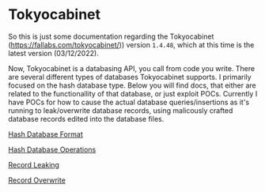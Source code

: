 # Tokyocabinet

So this is just some documentation regarding the Tokyocabinet (https://fallabs.com/tokyocabinet/)) version `1.4.48`, which at this time is the latest version (03/12/2022).

Now, Tokyocabinet is a databasing API, you call from code you write. There are several different types of databases Tokyocabinet supports. I primarily focused on the hash database type. Below you will find docs, that either are related to the functionallity of that database, or just exploit POCs. Currently I have POCs for how to cause the actual database queries/insertions as it's running to leak/overwrite database records, using malicously crafted database records edited into the database files.

[Hash Database Format](hashdb.md)

[Hash Database Operations](hashdb_operations.md)

[Record Leaking](pocs/record_leaking/readme.md)

[Record Overwrite](pocs/record_overwriting/readme.md)
